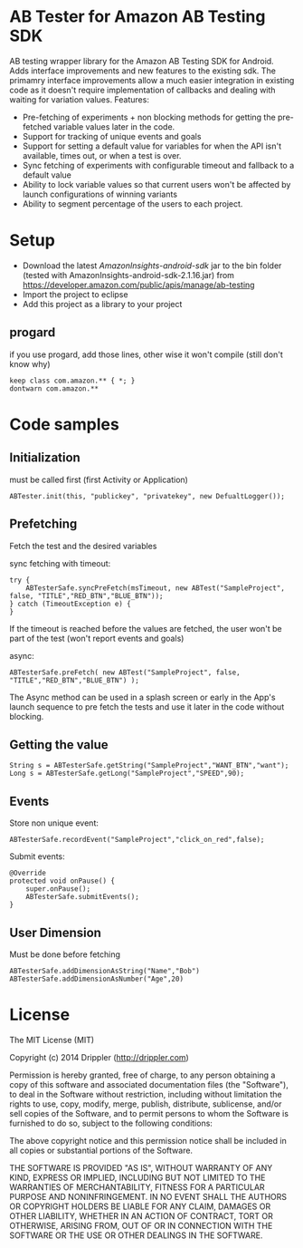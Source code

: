 AB Tester for Amazon AB Testing SDK
==============
AB testing wrapper library for the Amazon AB Testing SDK for Android. Adds interface improvements and new features to the existing sdk. The primamry interface improvements allow a much easier integration in existing code as it doesn't require implementation of callbacks and dealing with waiting for variation values.
Features:
- Pre-fetching of experiments + non blocking methods for getting the pre-fetched variable values later in the code.
- Support for tracking of unique events and goals
- Support for setting a default value for variables for when the API isn't available, times out, or when a test is over.
- Sync fetching of experiments with configurable timeout and fallback to a default value
- Ability to lock variable values so that current users won't be affected by launch configurations of winning variants
- Ability to segment percentage of the users to each project.

Setup
==============

- Download the latest *AmazonInsights-android-sdk* jar to the bin folder (tested with AmazonInsights-android-sdk-2.1.16.jar) from https://developer.amazon.com/public/apis/manage/ab-testing
- Import the project to eclipse
- Add this project as a library to your project

progard
--------------
if you use progard, add those lines, other wise it won't compile (still don't know why)

	keep class com.amazon.** { *; }
	dontwarn com.amazon.**


Code samples
==============

Initialization 
--------------
must be called first (first Activity or Application)

	ABTester.init(this, "publickey", "privatekey", new DefualtLogger());
	
Prefetching
--------------
Fetch the test and the desired variables

sync fetching with timeout:

	try {
		ABTesterSafe.syncPreFetch(msTimeout, new ABTest("SampleProject", false, "TITLE","RED_BTN","BLUE_BTN"));
	} catch (TimeoutException e) {
	}
	
If the timeout is reached before the values are fetched, the user won't be part of the test (won't report events and goals)
	
async:

	ABTesterSafe.preFetch( new ABTest("SampleProject", false, "TITLE","RED_BTN","BLUE_BTN") );
	
The Async method can be used in a splash screen or early in the App's launch sequence to pre fetch the tests and use it later in the code without blocking. 
	
Getting the value
--------------

	String s = ABTesterSafe.getString("SampleProject","WANT_BTN","want");
	Long s = ABTesterSafe.getLong("SampleProject","SPEED",90);
	
Events
--------------
Store non unique event:

	ABTesterSafe.recordEvent("SampleProject","click_on_red",false);

	
Submit events:

	@Override
	protected void onPause() {
		super.onPause();
		ABTesterSafe.submitEvents();
	}
	
User Dimension
--------------
Must be done before fetching

	ABTesterSafe.addDimensionAsString("Name","Bob")
	ABTesterSafe.addDimensionAsNumber("Age",20)
	

License
==============
The MIT License (MIT)

Copyright (c) 2014 Drippler (http://drippler.com)

Permission is hereby granted, free of charge, to any person obtaining a copy
of this software and associated documentation files (the "Software"), to deal
in the Software without restriction, including without limitation the rights
to use, copy, modify, merge, publish, distribute, sublicense, and/or sell
copies of the Software, and to permit persons to whom the Software is
furnished to do so, subject to the following conditions:

The above copyright notice and this permission notice shall be included in
all copies or substantial portions of the Software.

THE SOFTWARE IS PROVIDED "AS IS", WITHOUT WARRANTY OF ANY KIND, EXPRESS OR
IMPLIED, INCLUDING BUT NOT LIMITED TO THE WARRANTIES OF MERCHANTABILITY,
FITNESS FOR A PARTICULAR PURPOSE AND NONINFRINGEMENT. IN NO EVENT SHALL THE
AUTHORS OR COPYRIGHT HOLDERS BE LIABLE FOR ANY CLAIM, DAMAGES OR OTHER
LIABILITY, WHETHER IN AN ACTION OF CONTRACT, TORT OR OTHERWISE, ARISING FROM,
OUT OF OR IN CONNECTION WITH THE SOFTWARE OR THE USE OR OTHER DEALINGS IN
THE SOFTWARE.
